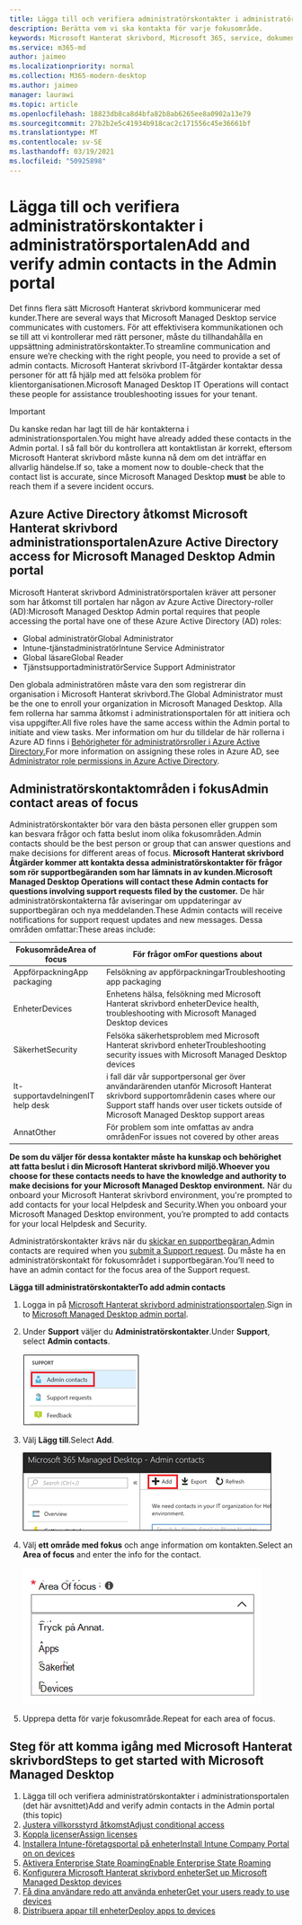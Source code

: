 ```yaml
---
title: Lägga till och verifiera administratörskontakter i administratörsportalen
description: Berätta vem vi ska kontakta för varje fokusområde.
keywords: Microsoft Hanterat skrivbord, Microsoft 365, service, dokumentation
ms.service: m365-md
author: jaimeo
ms.localizationpriority: normal
ms.collection: M365-modern-desktop
ms.author: jaimeo
manager: laurawi
ms.topic: article
ms.openlocfilehash: 18823db8ca8d4bfa82b8ab6265ee8a0902a13e79
ms.sourcegitcommit: 27b2b2e5c41934b918cac2c171556c45e36661bf
ms.translationtype: MT
ms.contentlocale: sv-SE
ms.lasthandoff: 03/19/2021
ms.locfileid: "50925898"
---
```

# <a name="add-and-verify-admin-contacts-in-the-admin-portal"></a><span data-ttu-id="df252-104">Lägga till och verifiera administratörskontakter i administratörsportalen</span><span class="sxs-lookup"><span data-stu-id="df252-104">Add and verify admin contacts in the Admin portal</span></span>

<span data-ttu-id="df252-105">Det finns flera sätt Microsoft Hanterat skrivbord kommunicerar med kunder.</span><span class="sxs-lookup"><span data-stu-id="df252-105">There are several ways that Microsoft Managed Desktop service communicates with customers.</span></span> <span data-ttu-id="df252-106">För att effektivisera kommunikationen och se till att vi kontrollerar med rätt personer, måste du tillhandahålla en uppsättning administratörskontakter.</span><span class="sxs-lookup"><span data-stu-id="df252-106">To streamline communication and ensure we’re checking with the right people, you need to provide a set of admin contacts.</span></span> <span data-ttu-id="df252-107">Microsoft Hanterat skrivbord IT-åtgärder kontaktar dessa personer för att få hjälp med att felsöka problem för klientorganisationen.</span><span class="sxs-lookup"><span data-stu-id="df252-107">Microsoft Managed Desktop IT Operations will contact these people for assistance troubleshooting issues for your tenant.</span></span>

> [!IMPORTANT]
> <span data-ttu-id="df252-108">Du kanske redan har lagt till de här kontakterna i administrationsportalen.</span><span class="sxs-lookup"><span data-stu-id="df252-108">You might have already added these contacts in the Admin portal.</span></span> <span data-ttu-id="df252-109">I så fall bör du kontrollera att kontaktlistan är korrekt, eftersom  Microsoft Hanterat skrivbord måste kunna nå dem om det inträffar en allvarlig händelse.</span><span class="sxs-lookup"><span data-stu-id="df252-109">If so, take a moment now to double-check that the contact list is accurate, since Microsoft Managed Desktop **must** be able to reach them if a severe incident occurs.</span></span>

## <a name="azure-active-directory-access-for-microsoft-managed-desktop-admin-portal"></a><span data-ttu-id="df252-110">Azure Active Directory åtkomst Microsoft Hanterat skrivbord administrationsportalen</span><span class="sxs-lookup"><span data-stu-id="df252-110">Azure Active Directory access for Microsoft Managed Desktop Admin portal</span></span>

<span data-ttu-id="df252-111">Microsoft Hanterat skrivbord Administratörsportalen kräver att personer som har åtkomst till portalen har någon av Azure Active Directory-roller (AD):</span><span class="sxs-lookup"><span data-stu-id="df252-111">Microsoft Managed Desktop Admin portal requires that people accessing the portal have one of these Azure Active Directory (AD) roles:</span></span>
- <span data-ttu-id="df252-112">Global administratör</span><span class="sxs-lookup"><span data-stu-id="df252-112">Global Administrator</span></span>
- <span data-ttu-id="df252-113">Intune-tjänstadministratör</span><span class="sxs-lookup"><span data-stu-id="df252-113">Intune Service Administrator</span></span>
- <span data-ttu-id="df252-114">Global läsare</span><span class="sxs-lookup"><span data-stu-id="df252-114">Global Reader</span></span>
- <span data-ttu-id="df252-115">Tjänstsupportadministratör</span><span class="sxs-lookup"><span data-stu-id="df252-115">Service Support Administrator</span></span>

<span data-ttu-id="df252-116">Den globala administratören måste vara den som registrerar din organisation i Microsoft Hanterat skrivbord.</span><span class="sxs-lookup"><span data-stu-id="df252-116">The Global Administrator must be the one to enroll your organization in Microsoft Managed Desktop.</span></span> <span data-ttu-id="df252-117">Alla fem rollerna har samma åtkomst i administrationsportalen för att initiera och visa uppgifter.</span><span class="sxs-lookup"><span data-stu-id="df252-117">All five roles have the same access within the Admin portal to initiate and view tasks.</span></span> <span data-ttu-id="df252-118">Mer information om hur du tilldelar de här rollerna i Azure AD finns i [Behörigheter för administratörsroller i Azure Active Directory.](/azure/active-directory/users-groups-roles/directory-assign-admin-roles)</span><span class="sxs-lookup"><span data-stu-id="df252-118">For more information on assigning these roles in Azure AD, see [Administrator role permissions in Azure Active Directory](/azure/active-directory/users-groups-roles/directory-assign-admin-roles).</span></span> 

## <a name="admin-contact-areas-of-focus"></a><span data-ttu-id="df252-119">Administratörskontaktområden i fokus</span><span class="sxs-lookup"><span data-stu-id="df252-119">Admin contact areas of focus</span></span>

<span data-ttu-id="df252-120">Administratörskontakter bör vara den bästa personen eller gruppen som kan besvara frågor och fatta beslut inom olika fokusområden.</span><span class="sxs-lookup"><span data-stu-id="df252-120">Admin contacts should be the best person or group that can answer questions and make decisions for different areas of focus.</span></span> <span data-ttu-id="df252-121">**Microsoft Hanterat skrivbord Åtgärder kommer att kontakta dessa administratörskontakter för frågor som rör supportbegäranden som har lämnats in av kunden.**</span><span class="sxs-lookup"><span data-stu-id="df252-121">**Microsoft Managed Desktop Operations will contact these Admin contacts for questions involving support requests filed by the customer.**</span></span> <span data-ttu-id="df252-122">De här administratörskontakterna får aviseringar om uppdateringar av supportbegäran och nya meddelanden.</span><span class="sxs-lookup"><span data-stu-id="df252-122">These Admin contacts will receive notifications for support request updates and new messages.</span></span> <span data-ttu-id="df252-123">Dessa områden omfattar:</span><span class="sxs-lookup"><span data-stu-id="df252-123">These areas include:</span></span>

<span data-ttu-id="df252-124">Fokusområde</span><span class="sxs-lookup"><span data-stu-id="df252-124">Area of focus</span></span> | <span data-ttu-id="df252-125">För frågor om</span><span class="sxs-lookup"><span data-stu-id="df252-125">For questions about</span></span>
--- | ---
<span data-ttu-id="df252-126">Appförpackning</span><span class="sxs-lookup"><span data-stu-id="df252-126">App packaging</span></span> | <span data-ttu-id="df252-127">Felsökning av appförpackningar</span><span class="sxs-lookup"><span data-stu-id="df252-127">Troubleshooting app packaging</span></span>
<span data-ttu-id="df252-128">Enheter</span><span class="sxs-lookup"><span data-stu-id="df252-128">Devices</span></span> | <span data-ttu-id="df252-129">Enhetens hälsa, felsökning med Microsoft Hanterat skrivbord enheter</span><span class="sxs-lookup"><span data-stu-id="df252-129">Device health, troubleshooting with Microsoft Managed Desktop devices</span></span>
<span data-ttu-id="df252-130">Säkerhet</span><span class="sxs-lookup"><span data-stu-id="df252-130">Security</span></span> | <span data-ttu-id="df252-131">Felsöka säkerhetsproblem med Microsoft Hanterat skrivbord enheter</span><span class="sxs-lookup"><span data-stu-id="df252-131">Troubleshooting security issues with Microsoft Managed Desktop devices</span></span>
<span data-ttu-id="df252-132">It-supportavdelningen</span><span class="sxs-lookup"><span data-stu-id="df252-132">IT help desk</span></span> | <span data-ttu-id="df252-133">i fall där vår supportpersonal ger över användarärenden utanför Microsoft Hanterat skrivbord supportområden</span><span class="sxs-lookup"><span data-stu-id="df252-133">in cases where our Support staff hands over user tickets outside of Microsoft Managed Desktop support areas</span></span> 
<span data-ttu-id="df252-134">Annat</span><span class="sxs-lookup"><span data-stu-id="df252-134">Other</span></span> | <span data-ttu-id="df252-135">För problem som inte omfattas av andra områden</span><span class="sxs-lookup"><span data-stu-id="df252-135">For issues not covered by other areas</span></span>

<span data-ttu-id="df252-136">**De som du väljer för dessa kontakter måste ha kunskap och behörighet att fatta beslut i din Microsoft Hanterat skrivbord miljö.**</span><span class="sxs-lookup"><span data-stu-id="df252-136">**Whoever you choose for these contacts needs to have the knowledge and authority to make decisions for your Microsoft Managed Desktop environment.**</span></span> <span data-ttu-id="df252-137">När du onboard your Microsoft Hanterat skrivbord environment, you're prompted to add contacts for your local Helpdesk and Security.</span><span class="sxs-lookup"><span data-stu-id="df252-137">When you onboard your Microsoft Managed Desktop environment, you’re prompted to add contacts for your local Helpdesk and Security.</span></span> 

<span data-ttu-id="df252-138">Administratörskontakter krävs när du [skickar en supportbegäran.](../service-description/support.md)</span><span class="sxs-lookup"><span data-stu-id="df252-138">Admin contacts are required when you [submit a Support request](../service-description/support.md).</span></span> <span data-ttu-id="df252-139">Du måste ha en administratörskontakt för fokusområdet i supportbegäran.</span><span class="sxs-lookup"><span data-stu-id="df252-139">You’ll need to have an admin contact for the focus area of the Support request.</span></span> 

<span data-ttu-id="df252-140">**Lägga till administratörskontakter**</span><span class="sxs-lookup"><span data-stu-id="df252-140">**To add admin contacts**</span></span>

1.  <span data-ttu-id="df252-141">Logga in på [Microsoft Hanterat skrivbord administrationsportalen](https://aka.ms/mwaasportal).</span><span class="sxs-lookup"><span data-stu-id="df252-141">Sign in to [Microsoft Managed Desktop admin portal](https://aka.ms/mwaasportal).</span></span> 

2.  <span data-ttu-id="df252-142">Under **Support** väljer du **Administratörskontakter**.</span><span class="sxs-lookup"><span data-stu-id="df252-142">Under **Support**, select **Admin contacts**.</span></span> 

    ![Supportmenyn, administratörskontakter nästan högst upp markerat](../../media/admincontacts.png)

3. <span data-ttu-id="df252-144">Välj **Lägg till**.</span><span class="sxs-lookup"><span data-stu-id="df252-144">Select **Add**.</span></span>

    ![Administrationsportal, knappen Lägg till, till vänster om Exportera och uppdatera](../../media/adminadd.png)

4.  <span data-ttu-id="df252-146">Välj **ett område med fokus** och ange information om kontakten.</span><span class="sxs-lookup"><span data-stu-id="df252-146">Select an **Area of focus** and enter the info for the contact.</span></span> 

    ![listan över fokusområden, till exempel Andra, Appar och Säkerhet](../../media/areaoffocus.png)

5. <span data-ttu-id="df252-148">Upprepa detta för varje fokusområde.</span><span class="sxs-lookup"><span data-stu-id="df252-148">Repeat for each area of focus.</span></span> 

## <a name="steps-to-get-started-with-microsoft-managed-desktop"></a><span data-ttu-id="df252-149">Steg för att komma igång med Microsoft Hanterat skrivbord</span><span class="sxs-lookup"><span data-stu-id="df252-149">Steps to get started with Microsoft Managed Desktop</span></span>

1. <span data-ttu-id="df252-150">Lägga till och verifiera administratörskontakter i administrationsportalen (det här avsnittet)</span><span class="sxs-lookup"><span data-stu-id="df252-150">Add and verify admin contacts in the Admin portal (this topic)</span></span>
2. [<span data-ttu-id="df252-151">Justera villkorsstyrd åtkomst</span><span class="sxs-lookup"><span data-stu-id="df252-151">Adjust conditional access</span></span>](conditional-access.md)
3. [<span data-ttu-id="df252-152">Koppla licenser</span><span class="sxs-lookup"><span data-stu-id="df252-152">Assign licenses</span></span>](assign-licenses.md)
4. [<span data-ttu-id="df252-153">Installera Intune-företagsportal på enheter</span><span class="sxs-lookup"><span data-stu-id="df252-153">Install Intune Company Portal on on devices</span></span>](company-portal.md)
5. [<span data-ttu-id="df252-154">Aktivera Enterprise State Roaming</span><span class="sxs-lookup"><span data-stu-id="df252-154">Enable Enterprise State Roaming</span></span>](enterprise-state-roaming.md)
6. [<span data-ttu-id="df252-155">Konfigurera Microsoft Hanterat skrivbord enheter</span><span class="sxs-lookup"><span data-stu-id="df252-155">Set up Microsoft Managed Desktop devices</span></span>](set-up-devices.md)
7. [<span data-ttu-id="df252-156">Få dina användare redo att använda enheter</span><span class="sxs-lookup"><span data-stu-id="df252-156">Get your users ready to use devices</span></span>](get-started-devices.md)
8. [<span data-ttu-id="df252-157">Distribuera appar till enheter</span><span class="sxs-lookup"><span data-stu-id="df252-157">Deploy apps to devices</span></span>](deploy-apps.md)